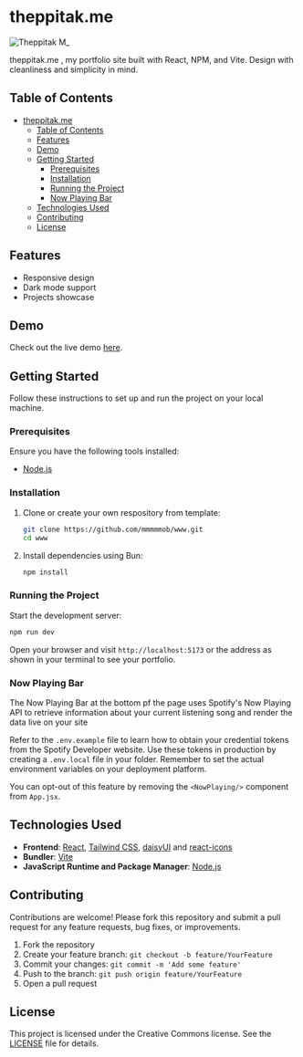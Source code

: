 # theppitak.me

![Theppitak M_](https://github.com/mmmmmob/me.theppitak/assets/141404845/29d12b14-2540-4953-9c58-075005d9442d)

theppitak.me , my portfolio site built with React, NPM, and Vite. Design with cleanliness and simplicity in mind.

## Table of Contents

- [theppitak.me](#theppitakme)
    - [Table of Contents](#table-of-contents)
    - [Features](#features)
    - [Demo](#demo)
    - [Getting Started](#getting-started)
        - [Prerequisites](#prerequisites)
        - [Installation](#installation)
        - [Running the Project](#running-the-project)
        - [Now Playing Bar](#now-playing-bar)
    - [Technologies Used](#technologies-used)
    - [Contributing](#contributing)
    - [License](#license)

## Features

- Responsive design
- Dark mode support
- Projects showcase

## Demo

Check out the live demo [here](https://theppitak.me).

## Getting Started

Follow these instructions to set up and run the project on your local machine.

### Prerequisites

Ensure you have the following tools installed:

- [Node.js](https://nodejs.org/)

### Installation

1. Clone or create your own respository from template:

   ```sh
   git clone https://github.com/mmmmmob/www.git
   cd www
   ```

2. Install dependencies using Bun:

   ```sh
   npm install
   ```

### Running the Project

Start the development server:

```sh
npm run dev
```

Open your browser and visit `http://localhost:5173` or the address as shown in your terminal to see your portfolio.

### Now Playing Bar

The Now Playing Bar at the bottom pf the page uses Spotify's Now Playing API to retrieve information about your current listening song and render the data live on your site

Refer to the `.env.example` file to learn how to obtain your credential tokens from the Spotify Developer website. Use these tokens in production by creating a `.env.local` file in your folder. Remember to set the actual environment variables on your deployment platform.

You can opt-out of this feature by removing the `<NowPlaying/>` component from `App.jsx`.

## Technologies Used

- **Frontend**: [React](https://react.dev/), [Tailwind CSS](https://tailwindcss.com/), [daisyUI](https://daisyui.com/) and [react-icons](https://react-icons.github.io/react-icons/)
- **Bundler**: [Vite](https://vitejs.dev/)
- **JavaScript Runtime and Package Manager**: [Node.js](https://nodejs.org/)

## Contributing

Contributions are welcome! Please fork this repository and submit a pull request for any feature requests, bug fixes, or improvements.

1. Fork the repository
2. Create your feature branch: `git checkout -b feature/YourFeature`
3. Commit your changes: `git commit -m 'Add some feature'`
4. Push to the branch: `git push origin feature/YourFeature`
5. Open a pull request

## License

This project is licensed under the Creative Commons license. See the [LICENSE](LICENSE) file for details.

